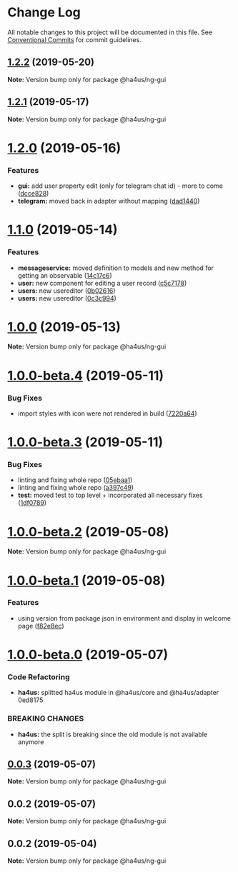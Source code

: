 # Change Log

All notable changes to this project will be documented in this file.
See [Conventional Commits](https://conventionalcommits.org) for commit guidelines.

## [1.2.2](https://github.com/ha4us/ha4us/compare/@ha4us/ng-gui@1.2.1...@ha4us/ng-gui@1.2.2) (2019-05-20)

**Note:** Version bump only for package @ha4us/ng-gui





## [1.2.1](https://github.com/ha4us/ha4us/compare/@ha4us/ng-gui@1.2.0...@ha4us/ng-gui@1.2.1) (2019-05-17)

**Note:** Version bump only for package @ha4us/ng-gui





# [1.2.0](https://github.com/ha4us/ha4us/compare/@ha4us/ng-gui@1.1.0...@ha4us/ng-gui@1.2.0) (2019-05-16)


### Features

* **gui:** add user property edit (only for telegram chat id) - more to come ([dcce828](https://github.com/ha4us/ha4us/commit/dcce828))
* **telegram:** moved back in adapter without mapping ([dad1440](https://github.com/ha4us/ha4us/commit/dad1440))





# [1.1.0](https://github.com/ha4us/ha4us/compare/@ha4us/ng-gui@1.0.0...@ha4us/ng-gui@1.1.0) (2019-05-14)


### Features

* **messageservice:** moved definition to models and new method for getting an observable ([14c17c6](https://github.com/ha4us/ha4us/commit/14c17c6))
* **user:** new component for editing a user record ([c5c7178](https://github.com/ha4us/ha4us/commit/c5c7178))
* **users:** new usereditor ([0b02616](https://github.com/ha4us/ha4us/commit/0b02616))
* **users:** new usereditor ([0c3c994](https://github.com/ha4us/ha4us/commit/0c3c994))





# [1.0.0](https://github.com/ha4us/ha4us/compare/@ha4us/ng-gui@1.0.0-beta.4...@ha4us/ng-gui@1.0.0) (2019-05-13)

**Note:** Version bump only for package @ha4us/ng-gui





# [1.0.0-beta.4](https://github.com/ha4us/ha4us/compare/@ha4us/ng-gui@1.0.0-beta.3...@ha4us/ng-gui@1.0.0-beta.4) (2019-05-11)


### Bug Fixes

* import styles with icon were not rendered in build ([7220a64](https://github.com/ha4us/ha4us/commit/7220a64))





# [1.0.0-beta.3](https://github.com/ha4us/ha4us/compare/@ha4us/ng-gui@1.0.0-beta.2...@ha4us/ng-gui@1.0.0-beta.3) (2019-05-11)


### Bug Fixes

* linting and fixing whole repo ([05ebaa1](https://github.com/ha4us/ha4us/commit/05ebaa1))
* linting and fixing whole repo ([a397c49](https://github.com/ha4us/ha4us/commit/a397c49))
* **test:** moved test to top level + incorporated all necessary fixes ([1df0789](https://github.com/ha4us/ha4us/commit/1df0789))





# [1.0.0-beta.2](https://github.com/ha4us/ha4us/compare/@ha4us/ng-gui@1.0.0-beta.1...@ha4us/ng-gui@1.0.0-beta.2) (2019-05-08)

**Note:** Version bump only for package @ha4us/ng-gui





# [1.0.0-beta.1](https://github.com/ha4us/ha4us/compare/@ha4us/ng-gui@1.0.0-beta.0...@ha4us/ng-gui@1.0.0-beta.1) (2019-05-08)


### Features

* using version from package json in environment and display in welcome page ([f82e8ec](https://github.com/ha4us/ha4us/commit/f82e8ec))





# [1.0.0-beta.0](/compare/@ha4us/ng-gui@0.0.3...@ha4us/ng-gui@1.0.0-beta.0) (2019-05-07)


### Code Refactoring

* **ha4us:** splitted ha4us module in @ha4us/core and @ha4us/adapter 0ed8175


### BREAKING CHANGES

* **ha4us:** the split is breaking since the old module is not available anymore





## [0.0.3](/compare/@ha4us/ng-gui@0.0.2...@ha4us/ng-gui@0.0.3) (2019-05-07)

**Note:** Version bump only for package @ha4us/ng-gui





## 0.0.2 (2019-05-07)

**Note:** Version bump only for package @ha4us/ng-gui





## 0.0.2 (2019-05-04)

**Note:** Version bump only for package @ha4us/ng-gui
